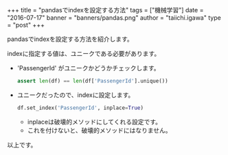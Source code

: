 +++
title = "pandasでindexを設定する方法"
tags = ["機械学習"]
date = "2016-07-17"
banner = "banners/pandas.png"
author = "taiichi.igawa"
type = "post"
+++

pandasでindexを設定する方法を紹介します。

indexに指定する値は、ユニークである必要があります。

<!--more-->

- 'PassengerId' がユニークかどうかチェックします。

    ```python
    assert len(df) == len(df['PassengerId'].unique())
    ```

- ユニークだったので、indexに設定します。

    ```python
    df.set_index('PassengerId', inplace=True)
    ```

  - inplaceは破壊的メソッドにしてくれる設定です。
  - これを付けないと、破壊的メソッドにはなりません。

以上です。
